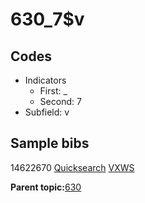 # 630\_7$v

## Codes

-   Indicators
    -   First: \_
    -   Second: 7
-   Subfield: v

## Sample bibs

14622670 [Quicksearch](https://search.library.yale.edu/catalog/14622670) [VXWS](http://prodorbis.library.yale.edu:7014/vxws/GetHoldingsService?bibId=14622670)

**Parent topic:**[630](../../tags/630/630.md)

